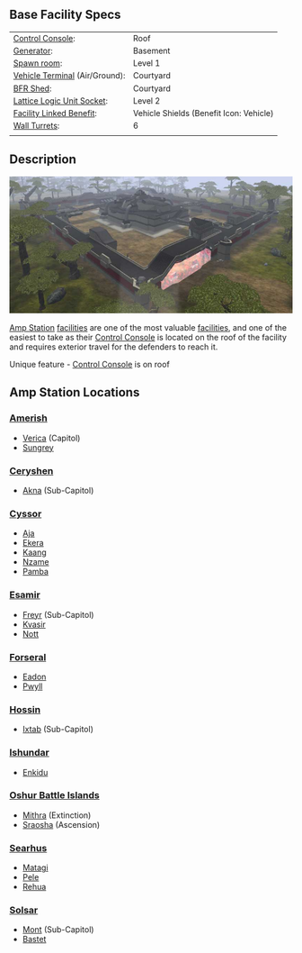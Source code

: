 ## Base Facility Specs

|                                                                       |                                         |
| --------------------------------------------------------------------- | --------------------------------------- |
| [Control Console](../locations/Control_Console.md):                                | Roof                                    |
| [Generator](../items/Generator.md):                                   | Basement                                |
| [Spawn room](Spawn_Room.md):                                          | Level 1                                 |
| [Vehicle Terminal](../locations/Vehicle_Terminal.md) (Air/Ground):                 | Courtyard                               |
| [BFR Shed](../items/BFR_Shed.md):                                     | Courtyard                               |
| [Lattice Logic Unit Socket](../terminology/Lattice_Logic_Unit.md):    | Level 2                                 |
| [Facility Linked Benefit](../terminology/Facility_Linked_Benefit.md): | Vehicle Shields (Benefit Icon: Vehicle) |
| [Wall Turrets](../items/Phalanx.md):                                  | 6                                       |
|                                                                       |                                         |

## Description

![](../images/Ampstation.jpg "Ampstation.jpg")

[Amp Station](Amp_Station.md) [facilities](Facilities.md) are one of the most
valuable [facilities](Facilities.md), and one of the easiest to take as their
[Control Console](../locations/Control_Console.md) is located on the roof of the facility and
requires exterior travel for the defenders to reach it.

Unique feature - [Control Console](../locations/Control_Console.md) is on roof

## Amp Station Locations

### [Amerish](Amerish.md)

- [Verica](../facilities/Verica.md) (Capitol)
- [Sungrey](../facilities/Sungrey.md)

### [Ceryshen](Ceryshen.md)

- [Akna](../facilities/Akna.md) (Sub-Capitol)

### [Cyssor](Cyssor.md)

- [Aja](../facilities/Aja.md)
- [Ekera](../facilities/Ekera.md)
- [Kaang](../facilities/Kaang.md)
- [Nzame](../facilities/Nzame.md)
- [Pamba](../facilities/Pamba.md)

### [Esamir](Esamir.md)

- [Freyr](../facilities/Freyr.md) (Sub-Capitol)
- [Kvasir](../facilities/Kvasir.md)
- [Nott](../facilities/Nott.md)

### [Forseral](Forseral.md)

- [Eadon](../facilities/Eadon.md)
- [Pwyll](../facilities/Pwyll.md)

### [Hossin](Hossin.md)

- [Ixtab](../facilities/Ixtab.md) (Sub-Capitol)

### [Ishundar](Ishundar.md)

- [Enkidu](../facilities/Enkidu.md)

### [Oshur Battle Islands](Oshur.md)

- [Mithra](../facilities/Mithra.md) (Extinction)
- [Sraosha](../facilities/Sraosha.md) (Ascension)

### [Searhus](Searhus.md)

- [Matagi](../facilities/Matagi.md)
- [Pele](../facilities/Pele.md)
- [Rehua](../facilities/Rehua.md)

### [Solsar](Solsar.md)

- [Mont](../facilities/Mont.md) (Sub-Capitol)
- [Bastet](../facilities/Bastet.md)


